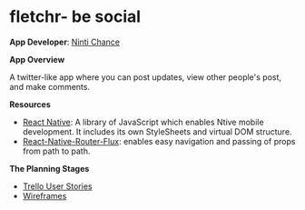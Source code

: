 # fletchr- be social


**App Developer**: 
[Ninti Chance](https://github.com/nintichance)

**App Overview**

A twitter-like app where you can post updates, view other people's post, and make comments.

**Resources**
* [React Native](https://facebook.github.io/react-native/docs/getting-started.html): A library of JavaScript which enables Ntive mobile development. It includes its own StyleSheets and virtual DOM structure.
* [React-Native-Router-Flux](https://github.com/aksonov/react-native-router-flux): enables easy navigation and passing of props from path to path.


**The Planning Stages**

* [Trello User Stories](https://trello.com/b/sgSaQDLf/fletchr)
* [Wireframes](https://www.figma.com/file/DIML1LL5S46y5chCF1sZjE/fletchr)

